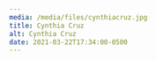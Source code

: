 ```yaml
---
media: /media/files/cynthiacruz.jpg
title: Cynthia Cruz
alt: Cynthia Cruz
date: 2021-03-22T17:34:00-0500
---
```

